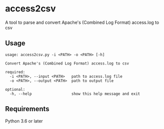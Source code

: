 # access2csv

A tool to parse and convert Apache's (Combined Log Format) access.log to csv

## Usage

```console
usage: access2csv.py -i <PATH> -o <PATH> [-h]

Convert Apache's (Combined Log Format) access.log to csv

required:
  -i <PATH>, --input <PATH>   path to access.log file
  -o <PATH>, --output <PATH>  path to output file

optional:
  -h, --help                  show this help message and exit
```

## Requirements

Python 3.6 or later
